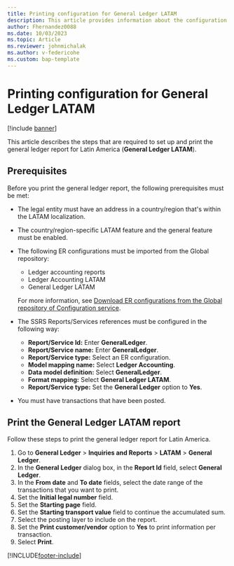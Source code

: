 ```yaml
---
title: Printing configuration for General Ledger LATAM
description: This article provides information about the configuration that's required to print a general ledger report for Latin America. 
author: Fhernandez0088
ms.date: 10/03/2023
ms.topic: Article
ms.reviewer: johnmichalak
ms.author: v-federicohe
ms.custom: bap-template
---
```


# Printing configuration for General Ledger LATAM

[!include [banner](../../includes/banner.md)]

This article describes the steps that are required to set up and print the general ledger report for Latin America (**General Ledger LATAM**).

## Prerequisites

Before you print the general ledger report, the following prerequisites must be met:

- The legal entity must have an address in a country/region that's within the LATAM localization.
- The country/region-specific LATAM feature and the general feature must be enabled.
- The following ER configurations must be imported from the Global repository: 

    - Ledger accounting reports
    - Ledger Accounting LATAM
    - General Ledger LATAM

    For more information, see [Download ER configurations from the Global repository of Configuration service](../../../fin-ops-core/dev-itpro/analytics/er-download-configurations-global-repo.md).

- The SSRS Reports/Services references must be configured in the following way:

    - **Report/Service Id:** Enter **GeneralLedger**.
    - **Report/Service name:** Enter **GeneralLedger**.
    - **Report/Service type:** Select an ER configuration.
    - **Model mapping name:** Select **Ledger Accounting**.
    - **Data model definition:** Select **GeneralLedger**.
    - **Format mapping:** Select **General Ledger LATAM**.
    - **Report/Service type:** Set the **General Ledger** option to **Yes**.

- You must have transactions that have been posted.

## Print the General Ledger LATAM report

Follow these steps to print the general ledger report for Latin America.

1. Go to **General Ledger** \> **Inquiries and Reports** \> **LATAM** \> **General Ledger**.
2. In the **General Ledger** dialog box, in the **Report Id** field, select **General Ledger**.
3. In the **From date** and **To date** fields, select the date range of the transactions that you want to print. 
4. Set the **Initial legal number** field.
5. Set the **Starting page** field.
6. Set the **Starting transport value** field to continue the accumulated sum.
7. Select the posting layer to include on the report. 
8. Set the **Print customer/vendor** option to **Yes** to print information per transaction.
9. Select **Print**. 

[!INCLUDE[footer-include](../../../includes/footer-banner.md)]

